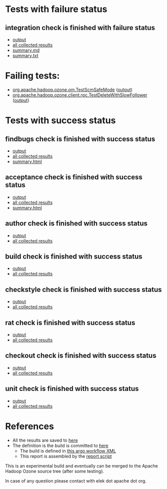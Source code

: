 # Tests with failure status

## integration check is finished with failure status

   * [output](https://raw.githubusercontent.com/elek/ozone-ci-03/master/pr/pr-hdds-2344-6v5ld/integration/output.log)
   * [all collected results](https://github.com/elek/ozone-ci-03/tree/master/pr/pr-hdds-2344-6v5ld/integration)
   * [summary.md](https://github.com/elek/ozone-ci-03/tree/master/pr/pr-hdds-2344-6v5ld/integration/summary.md)
   * [summary.txt](https://github.com/elek/ozone-ci-03/tree/master/pr/pr-hdds-2344-6v5ld/integration/summary.txt)

# Failing tests: 

 * [org.apache.hadoop.ozone.om.TestScmSafeMode](hadoop-ozone/integration-test/org.apache.hadoop.ozone.om.TestScmSafeMode.txt) ([output](hadoop-ozone/integration-test/org.apache.hadoop.ozone.om.TestScmSafeMode-output.txt))
 * [org.apache.hadoop.ozone.client.rpc.TestDeleteWithSlowFollower](hadoop-ozone/integration-test/org.apache.hadoop.ozone.client.rpc.TestDeleteWithSlowFollower.txt) ([output](hadoop-ozone/integration-test/org.apache.hadoop.ozone.client.rpc.TestDeleteWithSlowFollower-output.txt))


# Tests with success status

## findbugs check is finished with success status

   * [output](https://raw.githubusercontent.com/elek/ozone-ci-03/master/pr/pr-hdds-2344-6v5ld/findbugs/output.log)
   * [all collected results](https://github.com/elek/ozone-ci-03/tree/master/pr/pr-hdds-2344-6v5ld/findbugs)
   * [summary.html](https://elek.github.io/ozone-ci-03/pr/pr-hdds-2344-6v5ld/findbugs/summary.html)


## acceptance check is finished with success status

   * [output](https://raw.githubusercontent.com/elek/ozone-ci-03/master/pr/pr-hdds-2344-6v5ld/acceptance/output.log)
   * [all collected results](https://github.com/elek/ozone-ci-03/tree/master/pr/pr-hdds-2344-6v5ld/acceptance)
   * [summary.html](https://elek.github.io/ozone-ci-03/pr/pr-hdds-2344-6v5ld/acceptance/summary.html)


## author check is finished with success status

   * [output](https://raw.githubusercontent.com/elek/ozone-ci-03/master/pr/pr-hdds-2344-6v5ld/author/output.log)
   * [all collected results](https://github.com/elek/ozone-ci-03/tree/master/pr/pr-hdds-2344-6v5ld/author)


## build check is finished with success status

   * [output](https://raw.githubusercontent.com/elek/ozone-ci-03/master/pr/pr-hdds-2344-6v5ld/build/output.log)
   * [all collected results](https://github.com/elek/ozone-ci-03/tree/master/pr/pr-hdds-2344-6v5ld/build)


## checkstyle check is finished with success status

   * [output](https://raw.githubusercontent.com/elek/ozone-ci-03/master/pr/pr-hdds-2344-6v5ld/checkstyle/output.log)
   * [all collected results](https://github.com/elek/ozone-ci-03/tree/master/pr/pr-hdds-2344-6v5ld/checkstyle)


## rat check is finished with success status

   * [output](https://raw.githubusercontent.com/elek/ozone-ci-03/master/pr/pr-hdds-2344-6v5ld/rat/output.log)
   * [all collected results](https://github.com/elek/ozone-ci-03/tree/master/pr/pr-hdds-2344-6v5ld/rat)


## checkout check is finished with success status

   * [output](https://raw.githubusercontent.com/elek/ozone-ci-03/master/pr/pr-hdds-2344-6v5ld/checkout/output.log)
   * [all collected results](https://github.com/elek/ozone-ci-03/tree/master/pr/pr-hdds-2344-6v5ld/checkout)


## unit check is finished with success status

   * [output](https://raw.githubusercontent.com/elek/ozone-ci-03/master/pr/pr-hdds-2344-6v5ld/unit/output.log)
   * [all collected results](https://github.com/elek/ozone-ci-03/tree/master/pr/pr-hdds-2344-6v5ld/unit)




# References

 * All the results are saved to [here](https://github.com/elek/ozone-ci-03/tree/master/pr/pr-hdds-2344-6v5ld/)
 * The definition is the build is committed to [here](https://github.com/elek/argo-ozone)
    * The build is defined in [this argo workflow XML](https://github.com/elek/argo-ozone/blob/master/ozone-build.yaml)
    * This report is assembled by the [report script](https://github.com/elek/argo-ozone/blob/master/scripts/report.sh)

This is an experimental build and eventually can be merged to the Apache Hadoop Ozone source tree (after some testing).

In case of any question please contact with elek dot apache dot org.
